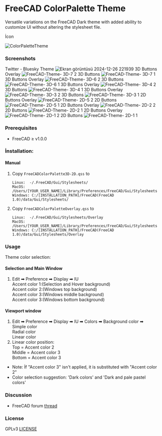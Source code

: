 # FreeCAD ColorPalette Theme
Versatile variations on the FreeCAD Dark theme with added ability to customize UI without altering the stylesheet file.

İcon

![ColorPaletteTheme](https://github.com/user-attachments/assets/5bd432aa-846b-45e2-bb8d-34f87e8f496c)

### Screenshots

Twitter - Bluesky Theme 
![Ekran görüntüsü 2024-12-26 221939](https://github.com/user-attachments/assets/6ee44d6a-8dfb-4a87-b028-a19274f13b1d)
3D Buttons Overlay
![FreeCAD-Theme- 3D-7 2](https://github.com/user-attachments/assets/d914ecb5-c686-4557-933f-7c46746dffb2)
3D Buttons 
![FreeCAD-Theme- 3D-7 1](https://github.com/user-attachments/assets/4bb111ad-6a27-4e96-ad6a-f1a551b5046a)
3D Buttons Overlay
![FreeCAD-Theme- 3D-6 2](https://github.com/user-attachments/assets/8368e6af-d347-4e41-bc04-23e961384c94)
3D Buttons 
![FreeCAD-Theme- 3D-6 1](https://github.com/user-attachments/assets/3117883e-b1f7-48b2-9b0c-4430406c1dfd)
3D Buttons Overlay
![FreeCAD-Theme- 3D-4 2](https://github.com/user-attachments/assets/40a13b6e-9ef2-4864-af64-507d539d1576)
3D Buttons 
![FreeCAD-Theme- 3D-4 1](https://github.com/user-attachments/assets/5bc15622-6c68-46d0-9326-b87851bb46cf)
3D Buttons Overlay
![FreeCAD-Theme- 3D-3 2](https://github.com/user-attachments/assets/aee66ce9-1c58-480d-93f7-07e0ae029a67)
3D Buttons 
![FreeCAD-Theme- 3D-3 1](https://github.com/user-attachments/assets/53a575ff-6942-47d1-8f21-c88a03bf1e4f)
2D Buttons Overlay
![FreeCAD-Theme- 2D-5 2](https://github.com/user-attachments/assets/2dc03f75-7634-45f2-a697-239f40667a78)
2D Buttons 
![FreeCAD-Theme- 2D-5 1](https://github.com/user-attachments/assets/4e98800f-cb16-459d-b078-21cd75c09191)
2D Buttons Overlay
![FreeCAD-Theme- 2D-2 2](https://github.com/user-attachments/assets/7f905c3a-e057-4b7a-b62a-eac1d8f26b1d)
2D Buttons 
![FreeCAD-Theme- 2D-2 1](https://github.com/user-attachments/assets/304f20e3-55a3-4831-9514-ec5f36187281)
2D Buttons Overlay
![FreeCAD-Theme- 2D-1 2](https://github.com/user-attachments/assets/119d0a24-6f3a-4df4-a69d-76e0b9fb1fdf)
2D Buttons 
![FreeCAD-Theme- 2D-1 1](https://github.com/user-attachments/assets/fd902ebe-1f86-4d7f-b036-6d657768f3eb)

### Prerequisites
* FreeCAD ≥ v1.0.0

### İnstallation:

#### Manual
1. Copy `FreeCADColorPalette3D-2D.qss` to
   ```
   Linux:  -/.FreeCAD/Gui/Stylesheets/
   MacOS:   /Users/[YOUR_USER_NAME]/Library/Preferences/FreeCAD/Gui/Stylesheets/
   Windows: C:/[INSTALLATION_PATH]/FreeCAD(FreeCAD 1.0)/data/Gui/Stylesheets/
   ```
2. Copy `FreeCADColorPaletteOverlay.qss` to
   ```
   Linux:  -/.FreeCAD/Gui/Stylesheets/Overlay
   MacOS:   /Users/[YOUR_USER_NAME]/Library/Preferences/FreeCAD/Gui/Stylesheets/Overlay
   Windows: C:/[INSTALLATION_PATH]/FreeCAD(FreeCAD 1.0)/data/Gui/Stylesheets/Overlay
   ```
### Usage
Theme color selection:  
#### Selection and Main Window  
1. Edit ➡ Preference ➡ Display ➡ IU  
  Accent color 1:(Selection and Hover background)  
  Accent color 2:(Windows top background)  
  Accent color 3:(Windows middle background)  
  Accent color 3:(Windows bottom background)  
#### Viewport window
1. Edit ➡ Preference ➡ Display ➡ IU ➡ Colors ➡ Background color ➡  
  Simple color  
  Radial color  
  Linear color  
2. Linear color position:  
  Top    = Accent color 2  
  Middle = Accent color 3      
  Bottom = Accent color 3  
                          
- Note: İf "Accent color 3" isn't applied, it is substituted with "Accent color 2"
- Color selection suggestion: 'Dark colors' and 'Dark and pale pastel colors'  

### Discussion
* FreeCAD forum [thread](https://forum.freecad.org/viewtopic.php?t=93274)

### License
GPLv3 [LICENSE](LICENSE)







